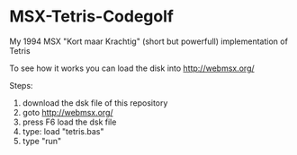 # MSX-Tetris-Codegolf

My 1994 MSX "Kort maar Krachtig" (short but powerfull) implementation of Tetris

To see how it works you can load the disk into http://webmsx.org/

Steps:
  1. download the dsk file of this repository
  2. goto http://webmsx.org/
  3. press F6 load the dsk file
  4. type: load "tetris.bas"
  5. type "run"
